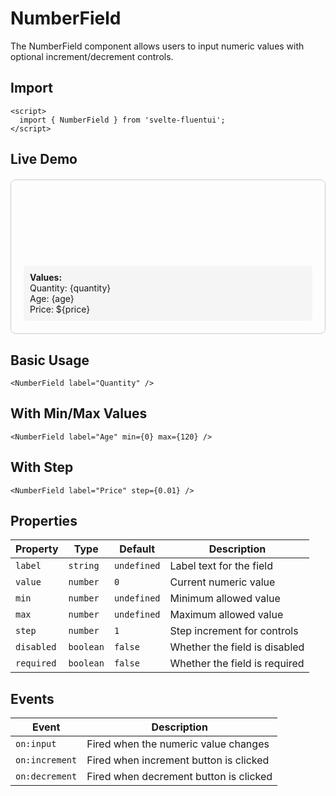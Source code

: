 # NumberField

The NumberField component allows users to input numeric values with optional increment/decrement controls.

## Import

```svelte
<script>
  import { NumberField } from 'svelte-fluentui';
</script>
```

## Live Demo

<script>
  import { NumberField } from 'svelte-fluentui';

  let quantity = 1;
  let age = 25;
  let price = 19.99;
</script>

<div style="padding: 20px; border: 1px solid #ccc; border-radius: 8px; margin: 20px 0;">
  <NumberField label="Quantity" bind:value={quantity} min={0} max={100} />
  <br><br>
  <NumberField label="Age" bind:value={age} min={0} max={120} />
  <br><br>
  <NumberField label="Price" bind:value={price} step={0.01} min={0} />
  <br><br>
  <NumberField label="Disabled" value={42} disabled />

  <div style="margin-top: 15px; padding: 10px; background: #f5f5f5; border-radius: 4px;">
    <strong>Values:</strong><br>
    Quantity: {quantity}<br>
    Age: {age}<br>
    Price: ${price}
  </div>
</div>

## Basic Usage

```svelte
<NumberField label="Quantity" />
```

## With Min/Max Values

```svelte
<NumberField label="Age" min={0} max={120} />
```

## With Step

```svelte
<NumberField label="Price" step={0.01} />
```

## Properties

| Property | Type | Default | Description |
|----------|------|---------|-------------|
| `label` | `string` | `undefined` | Label text for the field |
| `value` | `number` | `0` | Current numeric value |
| `min` | `number` | `undefined` | Minimum allowed value |
| `max` | `number` | `undefined` | Maximum allowed value |
| `step` | `number` | `1` | Step increment for controls |
| `disabled` | `boolean` | `false` | Whether the field is disabled |
| `required` | `boolean` | `false` | Whether the field is required |

## Events

| Event | Description |
|-------|-------------|
| `on:input` | Fired when the numeric value changes |
| `on:increment` | Fired when increment button is clicked |
| `on:decrement` | Fired when decrement button is clicked |